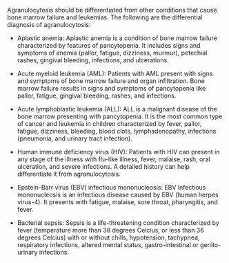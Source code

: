 Agranulocytosis should be differentiated from other conditions that cause bone marrow failure and leukemias. The following are the differential diagnosis of agranulocytosis:

- Aplastic anemia: Aplastic anemia is a condition of bone marrow failure characterized by features of pancytopenia. It includes signs and symptoms of anemia (pallor, fatigue, dizziness, murmur), petechial rashes, gingival bleeding, infections, and ulcerations.

- Acute myeloid leukemia (AML): Patients with AML present with signs and symptoms of bone marrow failure and organ infiltration. Bone marrow failure results in signs and symptoms of pancytopenia like pallor, fatigue, gingival bleeding, rashes, and infections.

- Acute lymphoblastic leukemia (ALL): ALL is a malignant disease of the bone marrow presenting with pancytopenia. It is the most common type of cancer and leukemia in children characterized by fever, pallor, fatigue, dizziness, bleeding, blood clots, lymphadenopathy, infections (pneumonia, and urinary tract infection).

- Human immune deficiency virus (HIV): Patients with HIV can present in any stage of the illness with flu-like illness, fever, malaise, rash, oral ulceration, and severe infections. A detailed history can help differentiate it from agranulocytosis.

- Epstein-Barr virus (EBV) infectious mononucleosis: EBV infectious mononucleosis is an infectious disease caused by EBV (human herpes virus-4). It presents with fatigue, malaise, sore throat, pharyngitis, and fever.

- Bacterial sepsis: Sepsis is a life-threatening condition characterized by fever (temperature more than 38 degrees Celcius, or less than 36 degrees Celcius) with or without chills, hypotension, tachypnea, respiratory infections, altered mental status, gastro-intestinal or genito-urinary infections.